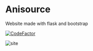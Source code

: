 # Anisource
Website made with flask and bootstrap

[![CodeFactor](https://www.codefactor.io/repository/github/waydk/anisource-web/badge)](https://www.codefactor.io/repository/github/waydk/anisource-web)

![site](https://telegra.ph/file/45ebcf20bef5217b6b14c.png)

